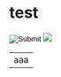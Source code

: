 # test
<input type="image" src="http://placekitten.com.s3.amazonaws.com/homepage-samples/200/286.jpg"/>
<BODY BACKGROUND="http://placekitten.com.s3.amazonaws.com/homepage-samples/200/286.jpg"/>
<img src="http://placekitten.com.s3.amazonaws.com/homepage-samples/200/286.jpg"/>
<table>
<tr><td background="http://placekitten.com.s3.amazonaws.com/homepage-samples/200/286.jpg">aaa</td></tr>
</table>
